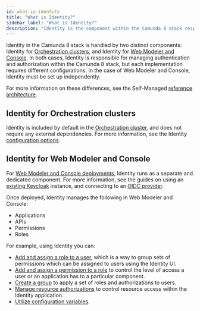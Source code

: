 ```yaml
---
id: what-is-identity
title: "What is Identity?"
sidebar_label: "What is Identity?"
description: "Identity is the component within the Camunda 8 stack responsible for authentication and authorization."
---
```


Identity in the Camunda 8 stack is handled by two distinct components: Identity for [Orchestration clusters](#identity-for-orchestration-clusters), and Identity for [Web Modeler and Console](#identity-for-web-modeler-and-console). In both cases, Identity is responsible for managing authentication and authorization within the Camunda 8 stack, but each implementation requires different configurations. In the case of Web Modeler and Console, Identity must be set up independently.

For more information on these differences, see the Self-Managed [reference architecture](/self-managed/reference-architecture/reference-architecture.md#orchestration-cluster-vs-web-modeler-and-console).

## Identity for Orchestration clusters

Identity is included by default in the [Orchestration cluster](/self-managed//reference-architecture/reference-architecture.md#orchestration-cluster), and does not require any external dependencies. For more information, see the Identity [configuration options](/self-managed/identity/orchestration-identity/configuration.md).

## Identity for Web Modeler and Console

For [Web Modeler and Console deployments](/self-managed/reference-architecture/reference-architecture.md#), Identity runs as a separate and dedicated component. For more information, see the guides on using an [existing Keycloak](/self-managed/setup/guides/using-existing-keycloak.md) instance, and connecting to an [OIDC provider](/self-managed/setup/guides/connect-to-an-oidc-provider.md).

Once deployed, Identity manages the following in Web Modeler and Console:

- Applications
- APIs
- Permissions
- Roles

For example, using Identity you can:

- [Add and assign a role to a user](/self-managed/identity/user-guide/roles/add-assign-role.md), which is a way to group sets of permissions which can be assigned to users using the Identity UI.
- [Add and assign a permission to a role](/self-managed/identity/user-guide/roles/add-assign-permission.md) to control the level of access a user or an application has to a particular component.
- [Create a group](/self-managed/identity/user-guide/groups/create-group.md) to apply a set of roles and authorizations to users.
- [Manage resource authorizations](/self-managed/identity/user-guide/authorizations/managing-resource-authorizations.md) to control resource access within the Identity application.
- [Utilize configuration variables](/self-managed/identity/deployment/configuration-variables.md).
